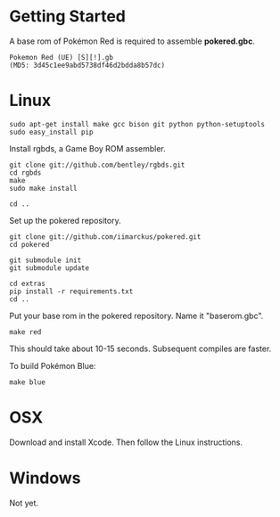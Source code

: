 # Getting Started

A base rom of Pokémon Red is required to assemble **pokered.gbc**.

	Pokemon Red (UE) [S][!].gb
	(MD5: 3d45c1ee9abd5738df46d2bdda8b57dc)


# Linux

	sudo apt-get install make gcc bison git python python-setuptools
	sudo easy_install pip

Install rgbds, a Game Boy ROM assembler.

	git clone git://github.com/bentley/rgbds.git
	cd rgbds
	make
	sudo make install

	cd ..

Set up the pokered repository.

	git clone git://github.com/iimarckus/pokered.git
	cd pokered

	git submodule init
	git submodule update

	cd extras
	pip install -r requirements.txt
	cd ..

Put your base rom in the pokered repository. Name it "baserom.gbc".

	make red

This should take about 10-15 seconds. Subsequent compiles are faster.


To build Pokémon Blue:

	make blue


# OSX

Download and install Xcode. Then follow the Linux instructions.


# Windows

Not yet.

